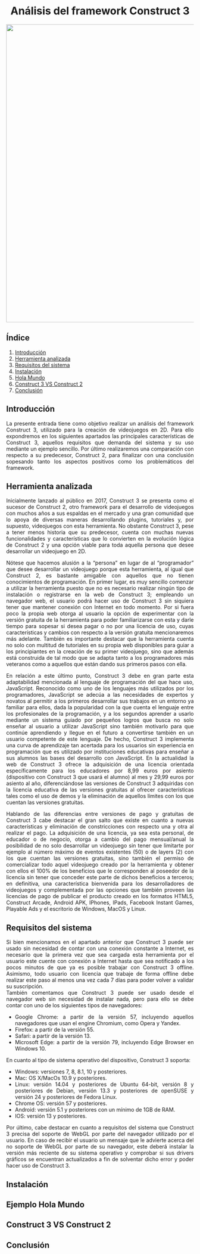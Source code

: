 <div align="justify">
<div align="center">
<h1>Análisis del framework Construct 3</h1>

  <img src="https://editor.construct.net/media/og-image-promo.png" width="800px" />
</div>

## Índice
1. [Introducción](#id1)
2. [Herramienta analizada](#id2)
3. [Requisitos del sistema](#id3)
4. [Instalación](#id4)
5. [Hola Mundo](#id5)
6. [Construct 3 VS Construct 2](#id6)
7. [Conclusión](#id7)
  
<div id='id1' />
<h2>Introducción</h2>

<p>La presente entrada tiene como objetivo realizar un análisis del framework Construct 3, utilizado para la creación de videojuegos en 2D. Para ello expondremos en los siguientes apartados las principales características de Construct 3, aquellos requisitos que demanda del sistema y su uso mediante un ejemplo sencillo. Por último realizaremos una comparación con respecto a su predecesor, Construct 2, para finalizar con una conclusión sopesando tanto los aspectos positivos como los problemáticos del framework.

<div id='id2' />
<h2>Herramienta analizada</h2>

<p>Inicialmente lanzado al público en 2017, Construct 3 se presenta como el sucesor de Construct 2, otro framework para el desarrollo de videojuegos con muchos años a sus espaldas en el mercado y una gran comunidad que lo apoya de diversas maneras desarrollando plugins, tutoriales y, por supuesto, videojuegos con esta herramienta. No obstante Construct 3, pese a tener menos historia que su predecesor, cuenta con muchas nuevas funcionalidades y características que lo convierten en la evolución lógica de Construct 2 y una opción viable para toda aquella persona que desee desarrollar un videojuego en 2D.</p>
  
<p>Nótese que hacemos alusión a la “persona” en lugar de al “programador” que desee desarrollar un videojuego porque esta herramienta, al igual que Construct 2, es bastante amigable con aquellos que no tienen conocimientos de programación. En primer lugar, es muy sencillo comenzar a utilizar la herramienta puesto que no es necesario realizar ningún tipo de instalación o registrarse en la web de Construct 3; empleando un navegador web, el usuario podrá hacer uso de Construct 3 sin siquiera tener que mantener conexión con Internet en todo momento. Por si fuera poco la propia web otorga al usuario la opción de experimentar con la versión gratuita de la herramienta para poder familiarizarse con esta y darle tiempo para sopesar si desea pagar o no por una licencia de uso, cuyas características y cambios con respecto a la versión gratuita mencionaremos más adelante. También es importante destacar que la herramienta cuenta no solo con multitud de tutoriales en su propia web disponibles para guiar a los principiantes en la creación de su primer videojuego, sino que además está construida de tal modo que se adapta tanto a los programadores más veteranos como a aquellos que están dando sus primeros pasos con ella.</p>
  
<p>En relación a este último punto, Construct 3 debe en gran parte esta adaptabilidad mencionada al lenguaje de programación del que hace uso, JavaScript. Reconocido como uno de los lenguajes más utilizados por los programadores, JavaScript se adecúa a las necesidades de expertos y novatos al permitir a los primeros desarrollar sus trabajos en un entorno ya familiar para ellos, dada la popularidad con la que cuenta el lenguaje entre los profesionales de la programación, y a los segundos aprender a usarlo mediante un sistema guiado por pequeños logros que busca no solo enseñar al usuario a utilizar JavaScript sino también motivarlo para que continúe aprendiendo y llegue en el futuro a convertirse también en un usuario competente de este lenguaje. De hecho, Construct 3 implementa una curva de aprendizaje tan acertada para los usuarios sin experiencia en programación que es utilizado por instituciones educativas para enseñar a sus alumnos las bases del desarrollo con JavaScript. En la actualidad la web de Construct 3 ofrece la adquisición de una licencia orientada específicamente para los educadores por 8,99 euros por asiento (dispositivo con Construct 3 que usará el alumno) al mes y 29,99 euros por asiento al año, diferenciándose las versiones de Construct 3 adquiridas con la licencia educativa de las versiones gratuitas al ofrecer características tales como el uso de demos y la eliminación de aquellos límites con los que cuentan las versiones gratuitas.</p>
  
<p>Hablando de las diferencias entre versiones de pago y gratuitas de Construct 3 cabe destacar el gran salto que existe en cuanto a nuevas características y eliminación de constricciones con respecto una y otra al realizar el pago. La adquisición de una licencia, ya sea esta personal, de educador o de negocio, otorga a cambio del pago mensual/anual la posibilidad de no solo desarrollar un videojuego sin tener que limitarte por ejemplo al número máximo de eventos existentes (50) o de layers (2) con los que cuentan las versiones gratuitas, sino también el permiso de comercializar todo aquel videojuego creado por la herramienta y obtener con ellos el 100% de los beneficios que le corresponden al poseedor de la licencia sin tener que conceder este parte de dichos beneficios a terceros; en definitiva, una característica bienvenida para los desarrolladores de videojuegos y complementada por las opciones que también proveen las licencias de pago de publicar el producto creado en los formatos HTML5, Construct Arcade, Android APK, IPhones, IPads, Facebook Instant Games, Playable Ads y el escritorio de Windows, MacOS y Linux.</p>

<div id='id3' />
<h2>Requisitos del sistema</h2>

<p>Si bien mencionamos en el apartado anterior que Construct 3 puede ser usado sin necesidad de contar con una conexión constante a Internet, es necesario que la primera vez que sea cargada esta herramienta por el usuario este cuente con conexión a Internet hasta que sea notificado a los pocos minutos de que ya es posible trabajar con Construct 3 offline. Asimismo, todo usuario con licencia que trabaje de forma offline debe realizar este paso al menos una vez cada 7 días para poder volver a  validar su suscripción.<br>
También comentamos que Construct 3 puede ser usado desde el navegador web sin necesidad de instalar nada, pero para ello se debe contar con uno de los siguientes tipos de navegadores:</p>
 
 <ul>
<li>Google Chrome: a partir de la versión 57, incluyendo aquellos navegadores que usan el engine Chromium, como Opera y Yandex.</li>
<li>Firefox: a partir de la versión 55.</li>
<li>Safari: a partir de la versión 13.</li>
<li>Microsoft Edge: a partir de la versión 79, incluyendo Edge Browser en Windows 10.</li>
</ul
   
<p>En cuanto al tipo de sistema operativo del dispositivo, Construct 3 soporta:</p>
<ul>
<li>Windows: versiones 7, 8, 8.1, 10 y posteriores.</li>
<li>Mac: OS X/MacOs 10.9 y posteriores.</li>
<li>Linux: versión 14.04 y posteriores de Ubuntu 64-bit, versión 8 y posteriores de Debian, versión 13.3 y posteriores de openSUSE y versión 24 y posteriores de Fedora Linux.</li>
<li>Chrome OS: versión 57 y posteriores.</li>
<li>Android: versión 5.1 y posteriores con un mínimo de 1GB de RAM.</li>
<li>IOS: versión 13 y posteriores.</li>
</ul>

<p>Por último, cabe destacar en cuanto a requisitos del sistema que Construct 3 precisa del soporte de WebGL por parte del navegador utilizado por el usuario. En caso de recibir el usuario un mensaje que le advierte acerca del no soporte de WebGL por parte de su navegador, este deberá instalar la versión más reciente de su sistema operativo y comprobar si sus drivers gráficos se encuentran actualizados a fin de solventar dicho error y poder hacer uso de Construct 3.</p>

<div id='id4' />
<h2>Instalación</h2>

<div id='id5' />
<h2>Ejemplo Hola Mundo</h2>
  
<div id='id6' />
<h2>Construct 3 VS Construct 2</h2>
  
<div id='id7' /> 
<h2>Conclusión</h2>

</div>
